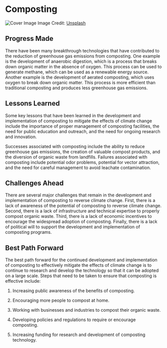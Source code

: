 # Composting

![Cover Image](https://images.unsplash.com/photo-1621460248137-1656be874a8b?crop=entropy&cs=tinysrgb&fit=max&fm=jpg&ixid=Mnw0NDM1NTZ8MHwxfHNlYXJjaHwxfHxDb21wb3N0aW5nfGVufDB8fHx8MTY4MzA0ODk1MQ&ixlib=rb-4.0.3&q=80&w=1080)
Image Credit: [Unsplash](https://unsplash.com/@jupp)

## Progress Made

There have been many breakthrough technologies that have contributed to the reduction of greenhouse gas emissions from composting. One example is the development of anaerobic digestion, which is a process that breaks down organic matter in the absence of oxygen. This process can be used to generate methane, which can be used as a renewable energy source. Another example is the development of aerated composting, which uses oxygen to break down organic matter. This process is more efficient than traditional composting and produces less greenhouse gas emissions.

## Lessons Learned

Some key lessons that have been learned in the development and implementation of composting to mitigate the effects of climate change include the importance of proper management of composting facilities, the need for public education and outreach, and the need for ongoing research and innovation.

Successes associated with composting include the ability to reduce greenhouse gas emissions, the creation of valuable compost products, and the diversion of organic waste from landfills. Failures associated with composting include potential odor problems, potential for vector attraction, and the need for careful management to avoid leachate contamination.

## Challenges Ahead

There are several major challenges that remain in the development and implementation of composting to reverse climate change. First, there is a lack of awareness of the potential of composting to reverse climate change. Second, there is a lack of infrastructure and technical expertise to properly compost organic waste. Third, there is a lack of economic incentives to encourage the widespread adoption of composting. Finally, there is a lack of political will to support the development and implementation of composting programs.

## Best Path Forward

The best path forward for the continued development and implementation of composting to effectively mitigate the effects of climate change is to continue to research and develop the technology so that it can be adopted on a large scale. Steps that need to be taken to ensure that composting is effective include:

1. Increasing public awareness of the benefits of composting.

2. Encouraging more people to compost at home.

3. Working with businesses and industries to compost their organic waste.

4. Developing policies and regulations to require or encourage composting.

5. Increasing funding for research and development of composting technology.
